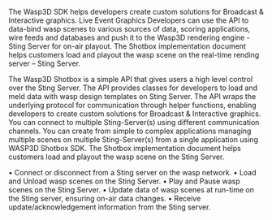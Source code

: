 The Wasp3D SDK helps developers create custom solutions for Broadcast & Interactive graphics. Live Event Graphics Developers can use the API to data-bind wasp scenes to various sources of data, scoring applications, wire feeds and databases and push it to the Wasp3D rendering engine - Sting Server for on-air playout. The Shotbox implementation document helps customers load and playout the wasp scene on the real-time rending server – Sting Server.

The Wasp3D Shotbox is a simple API that gives users a high level control over the Sting Server. The API provides classes for developers to load and meld data with wasp design templates on Sting Server. The API wraps the underlying protocol for communication through helper functions, enabling developers to create custom solutions for Broadcast & Interactive graphics. You can connect to multiple Sting-Server(s) using different communication channels. You can create from simple to complex applications managing multiple scenes on multiple Sting-Server(s) from a single application using WASP3D Shotbox SDK. The Shotbox implementation document helps customers load and playout the wasp scene on the Sting Server.



•	Connect or disconnect from a Sting server on the wasp network.
•	Load and Unload wasp scenes on the Sting Server.
•	Play and Pause wasp scenes on the Sting Server.
•	Update data of wasp scenes at run-time on the Sting server, ensuring on-air data changes.
•	Receive update/acknowledgement information from the Sting server.
